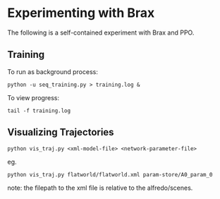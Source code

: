 # Experimenting with Brax 

The following is a self-contained experiment with Brax and PPO.

## Training

To run as background process:

```
python -u seq_training.py > training.log &
```

To view progress:

```
tail -f training.log
```

## Visualizing Trajectories

```
python vis_traj.py <xml-model-file> <network-parameter-file>
```

eg.

```
python vis_traj.py flatworld/flatworld.xml param-store/A0_param_0
```

note: the filepath to the xml file is relative to the alfredo/scenes.
